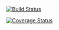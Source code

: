 [![Build Status](https://travis-ci.org/gzayan/csprag-f19-ahw8.svg?branch=master)](https://travis-ci.org/gzayan/csprag-f19-ahw8)

[![Coverage Status](https://coveralls.io/repos/github/gzayan/csprag-f19-ahw8/badge.svg?branch=master)](https://coveralls.io/github/gzayan/csprag-f19-ahw8?branch=master)
